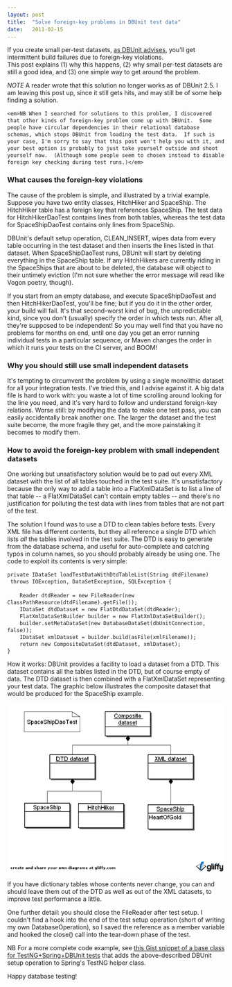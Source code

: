 ```yaml
---
layout: post
title:  "Solve foreign-key problems in DBUnit test data"
date:   2011-02-15
---
```

If you create small per-test datasets, <a href="http://dbunit.sourceforge.net/bestpractices.html">as DBUnit advises</a>, you'll get intermittent 
build failures due to foreign-key violations.  
This post explains (1) why this happens, (2) why small per-test datasets are still a good idea, and (3) one simple way to get around the problem.

*NOTE* A reader wrote that this solution no longer works as of DBUnit 2.5. I am leaving this post up, since it still gets hits, and
may still be of some help finding a solution.
<!--more-->

	<em>NB When I searched for solutions to this problem, I discovered that other kinds of foreign-key problem come up with DBUnit.  Some people have circular dependencies in their relational database schemas, which stops DBUnit from loading the test data.  If such is your case, I'm sorry to say that this post won't help you with it, and your best option is probably to just take yourself outside and shoot yourself now.  (Although some people seem to chosen instead to disable foreign key checking during test runs.)</em>


<h3>What causes the foreign-key violations</h3>

The cause of the problem is simple, and illustrated by a trivial example.  Suppose you have two entity classes, HitchHiker and SpaceShip.  The HitchHiker table has a foreign key that references SpaceShip.  The test data for HitchHikerDaoTest contains lines from both tables, whereas the test data for SpaceShipDaoTest contains only lines from SpaceShip.

DBUnit's default setup operation, CLEAN_INSERT, wipes data from every table occurring in the test dataset and then inserts the lines listed in that dataset.  When SpaceShipDaoTest runs, DBUnit will start by deleting everything in the SpaceShip table.  If any HitchHikers are currently riding in the SpaceShips that are about to be deleted, the database will object to their untimely eviction (I'm not sure whether the error message will read like Vogon poetry, though).  

If you start from an empty database, and execute SpaceShipDaoTest and then HitchHikerDaoTest, you'll be fine; but if you do it in the other order, your build will fail.  It's that second-worst kind of bug, the unpredictable kind, since you don't (usually) specify the order in which tests run.  After all, they're supposed to be independent!  So you may well find that you have no problems for months on end, until one day you get an error running individual tests in a particular sequence, or Maven changes the order in which it runs your tests on the CI server, and BOOM!

<h3>Why you should still use small independent datasets</h3>

It's tempting to circumvent the problem by using a single monolithic dataset for all your integration tests.  I've tried this, and I advise against it.  A big data file is hard to work with: you waste a lot of time scrolling around looking for the line you need, and it's very hard to follow and understand foreign-key relations.  Worse still: by modifying the data to make one test pass, you can easily accidentally break another one.  The larger the dataset and the test suite become, the more fragile they get, and the more painstaking it becomes to modify them.

<h3>How to avoid the foreign-key problem with small independent datasets</h3>

One working but unsatisfactory solution would be to pad out every XML dataset with the list of all tables touched in the test suite.  It's unsatisfactory because the only way to add a table into a FlatXmlDataSet is to list a line of that table -- a FlatXmlDataSet can't contain empty tables -- and there's no justification for polluting the test data with lines from tables that are not part of the test.

The solution I found was to use a DTD to clean tables before tests.  Every XML file has different contents, but they all reference a single DTD which lists <i>all</i> the tables involved in the test suite.  The DTD is easy to generate from the database schema, and useful for auto-complete and catching typos in column names, so you should probably already be using one.  The code to exploit its contents is very simple:

    private IDataSet loadTestDataWithDtdTableList(String dtdFilename)
     throws IOException, DataSetException, SQLException {

        Reader dtdReader = new FileReader(new ClassPathResource(dtdFilename).getFile());
        IDataSet dtdDataset = new FlatDtdDataSet(dtdReader);
        FlatXmlDataSetBuilder builder = new FlatXmlDataSetBuilder();
        builder.setMetaDataSet(new DatabaseDataSet(dbUnitConnection, false));
        IDataSet xmlDataset = builder.build(asFile(xmlFilename));
        return new CompositeDataSet(dtdDataset, xmlDataset);
    }

How it works: DBUnit provides a facility to load a dataset from a DTD.  This dataset contains all the tables listed in the DTD, but of course empty of data.  The DTD dataset is then combined with a FlatXmlDataSet representing your test data.  The graphic below illustrates the composite dataset that would be produced for the SpaceShip example.

<img src="/images/2011-02-15-model.png" alt="Schema of composite dataset from XML and DTD" />

If you have dictionary tables whose contents never change, you can and should leave them out of the DTD as well as out of the XML datasets, to improve test performance a little.

One further detail: you should close the FileReader after test setup.  I couldn't find a hook into the end of the test setup operation (short of writing my own DatabaseOperation), so I saved the reference as a member variable and hooked the close() call into the tear-down phase of the test.

NB For a more complete code example, see <a href="https://gist.github.com/744765">this Gist snippet of a base class for TestNG+Spring+DBUnit tests</a> that adds the above-described DBUnit setup operation to Spring's TestNG helper class.

Happy database testing!
